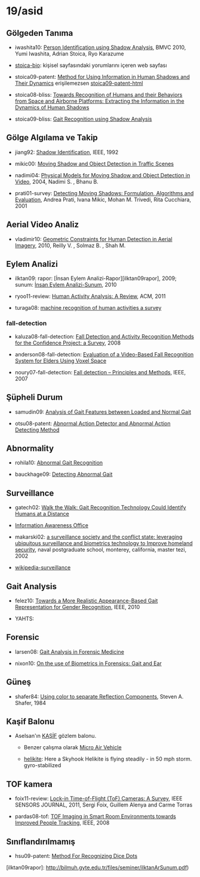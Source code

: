 # 19/asid

## Gölgeden Tanıma

- iwashita10: [Person Identification using Shadow Analysis][iwashita10], BMVC
  2010, Yumi Iwashita, Adrian Stoica, Ryo Karazume

- [stoica-bio]: kişisel sayfasındaki yorumlarını içeren web sayfası

- stoica09-patent: [Method for Using Information in Human Shadows and Their
  Dynamics][stoica09-patent] erişilemezsen [stoica09-patent-html]

- stoica08-bliss: [Towards Recognition of Humans and their Behaviors from Space
  and Airborne Platforms: Extracting the Information in the Dynamics of Human
  Shadows][stoica08-bliss]

- stoica09-bliss: [Gait Recognition using Shadow Analysis][stoica09-bliss]

## Gölge Algılama ve Takip

- jiang92: [Shadow Identification][jiang92], IEEE, 1992

- mikic00: [Moving Shadow and Object Detection in Traffic Scenes][mikic00]

- nadimi04: [Physical Models for Moving Shadow and Object Detection in
  Video][nadimi04], 2004, Nadimi S. , Bhanu B. 

- prati01-survey: [Detecting Moving Shadows: Formulation, Algorithms and
  Evaluation][prati01-survey], Andrea Prati, Ivana Mikic, Mohan M. Trivedi,
  Rita Cucchiara, 2001

## Aerial Video Analiz

- vladimir10: [Geometric Constraints for Human Detection in Aerial
  Imagery][vladimir10], 2010, Reilly V. , Solmaz B. , Shah M.

## Eylem Analizi

- ilktan09: rapor: [İnsan Eylem Analizi-Rapor][ilktan09rapor], 2009; sunum:
  [İnsan Eylem Analizi-Sunum][ilktan10sunum], 2010

- ryoo11-review: [Human Activity Analysis: A Review][ryoo11-review], ACM, 2011

- turaga08: [machine recognition of human activities a survey][turaga08]

### fall-detection

- kaluza08-fall-detection: [Fall Detection and Activity Recognition
Methods for the Confidence Project: a Survey][kaluza08-fall-detection], 2008

- anderson08-fall-detection: [Evaluation of a Video-Based Fall Recognition
  System for Elders Using Voxel Space][anderson08-fall-detection]

- noury07-fall-detection: [Fall detection – Principles and Methods][noury07],
  IEEE, 2007

## Şüpheli Durum

- samudin09: [Analysis of Gait Features between Loaded and Normal
  Gait][samudin09]

- otsu08-patent: [Abnormal Action Detector and Abnormal Action Detecting
  Method][otsu08-patent]

## Abnormality

- rohila10: [Abnormal Gait Recognition][rohila10]

- bauckhage09: [Detecting Abnormal Gait][bauckhage09]

## Surveillance

- gatech02: [Walk the Walk: Gait Recognition Technology Could Identify Humans
  at a Distance][GaTech02]

- [Information Awareness Office][wikipedia-IAO]

- makarski02: [a surveillance society and the conflict state: leveraging
  ubiquitous surveillance and biometrics technology to Improve homeland
  security][makarski02], naval postgraduate school, monterey, california,
  master tezi, 2002

- [wikipedia-surveillance]

## Gait Analysis

- felez10: [Towards a More Realistic Appearance-Based Gait Representation for
  Gender Recognition][felez10], IEEE, 2010

- YAHTS:

## Forensic

- larsen08: [Gait Analysis in Forensic Medicine][larsen08]

- nixon10: [On the use of Biometrics in Forensics: Gait and Ear][nixon10]

## Güneş

- shafer84: [Using color to separate Reflection Components][shafer84], Steven
  A. Shafer, 1984

## Kaşif Balonu

- Aselsan'ın [KAŞİF][aselsan-kaşif] gözlem balonu.

   + Benzer çalışma olarak [Micro Air Vehicle][micro-air-vehicle]

   + [helikite]: Here a Skyhook Helikite is flying steadily - in 50 mph storm.
     gyro-stabilized

## TOF kamera

- foix11-review: [Lock-in Time-of-Flight (ToF) Cameras: A
  Survey][foix11-review], IEEE SENSORS JOURNAL, 2011, Sergi Foix, Guillem
  Alenya and Carme Torras

- pardas08-tof: [TOF Imaging in Smart Room Environments towards Improved People Tracking][pardas08-tof], IEEE, 2008

## Sınıflandırılmamış

- hsu09-patent: [Method For Recognizing Dice Dots][hsu09-patent]

<!-- kaynaklar -->
[anderson08-fall-detection]: http://eldertech.missouri.edu/.../Evaluation_of_a_Video-Based_Fall_%20Recognition_System.pdf

[aselsan-kaşif]:            http://www.aselsan.com.tr/urun.asp?urun_id=238&lang=tr

[bauckhage09]:              http://ieeexplore.ieee.org/stamp/stamp.jsp?tp=&arnumber=1443142

[felez10]:                  http://marmota.dlsi.uji.es/WebBIB//papers/2010/0_ICPR2010_RMartin.pdf

[foix11-review]:            http://ieeexplore.ieee.org/ielx5/7361/4427201/05686908.pdf?tp=&arnumber=5686908&isnumber=4427201

[GaTech02]:                 http://gtresearchnews.gatech.edu/newsrelease/GAIT.htm

[helikite]:                 http://www.allsopp.co.uk

[hsu09-patent]:             http://www.freepatentsonline.com/20090263008.pdf

[IEEexplore]:               http://ieeexplore.ieee.org

[ilktan09rapor]:            http://bilmuh.gyte.edu.tr/files/seminer/ilktanArSunum.pdf)

[ilktan10sunum]:            http://vision.gyte.edu.tr/publications/seminars/2008/ar_s2.pdf

[iwashita10]:               http://robotics.ait.kyushu-u.ac.jp/~yumi/pdf/BMVC10_paper35.pdf

[jiang92]:                  http://ieeexplore.ieee.org/xpl/freeabs_all.jsp?arnumber=223128

[kaluza08-fall-detection]:  http://dis.ijs.si/bostjan/papers/IS2008-kaluza_lustrek.pdf

[kampus-dışı-erişim]:       http://kutuphane.omu.edu.tr/kampusdisierisim.htm

[larsen08]:                 http://onlinelibrary.wiley.com/doi/10.1111/j.1556-4029.2008.00807.x/pdf

[makarski02]:               http://edocs.nps.edu/npspubs/scholarly/theses/2002/Sep/02Sep_Makarski.pdf

[micro-air-vehicle]:        http://en.wikipedia.org/wiki/File:MicroAirVehicle.jpg

[mikic00]:                  http://cvrr.ucsd.edu/aton/publications/pdfpapers/icpr00.pdf

[nadimi04]:                 http://www.vislab.ucr.edu/.../Physical%20Models%20for%20Moving%20Shadow04.pdf

[nixon10]:                  http://www.eurasip.org/Proceedings/Eusipco/Eusipco2010/.../1569292301.pdf

[noury07]:                  http://subversion.assembla.com/svn/fallD/trunk/Stage-I/Literature/Fall%20detection.pdf

[otsu08-patent]:            http://www.freepatentsonline.com/20080123975.pdf

[pardas08-tof]:             http://mplab.ucsd.edu/wordpress/wp-content/uploads/CVPR2008/WorkShops/data/papers/205.pdf

[prati01-survey]:           http://cvrr.ucsd.edu/aton/publications/pdfpapers/TRshadow.pdf

[rohila10]:                 http://www.enggjournals.com/ijcse/doc/IJCSE10-02-05-51.pdf

[ryoo11-review]:            http://cvrc.ece.utexas.edu/mryoo/papers/review_ryoo_hdr.pdf

[samudin09]:                http://ieeexplore.ieee.org/stamp/stamp.jsp?tp=&arnumber=5634017

[ScienceDirect]:            http://www.sciencedirect.com

[shafer84]:                 https://urresearch.rochester.edu/fileDownloadForInstitutionalItem.action;jsessionid=EB2C25B80E5E694297F5A05FBA847AA6?itemId=2464&itemFileId=3408

[stoica-bio]:               http://adrianstoica.com/bio.html

[stoica09-patent]:          http://www.freepatentsonline.com/20100111374.pdf

[stoica09-patent-html]:     http://www.freepatentsonline.com/20100111374.html

[stoica08-bliss]:           http://adrianstoica.com/BLISS2008.pdf

[stoica09-bliss]:           http://adrianstoica.com/BLISS2009.pdf

[turaga08]:                 http://www.umiacs.umd.edu/~pturaga/papers/survey_final.pdf

[vladimir10]:               http://www.eecs.ucf.edu/~bsolmaz/Reilly_ECCV_2010_Geometric.pdf

[wikipedia-IAO]:            http://en.wikipedia.org/wiki/Information_Awareness_Office

[wikipedia-surveillance]:   http://en.wikipedia.org/wiki/Surveillance
